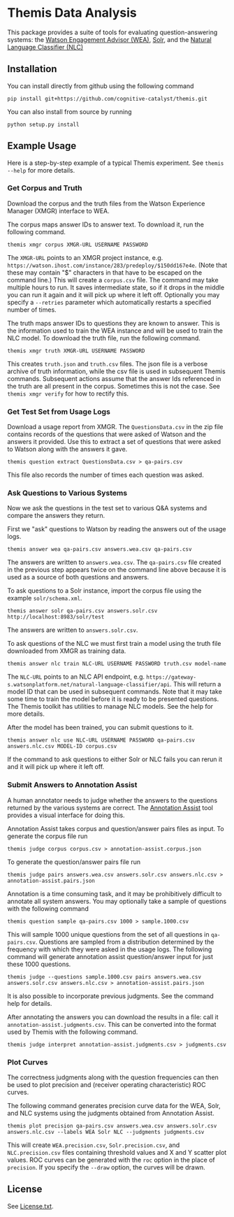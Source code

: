 # Themis Data Analysis

This package provides a suite of tools for evaluating question-answering systems: the 
[Watson Engagement Advisor (WEA)](http://www.ibm.com/smarterplanet/us/en/ibmwatson/engagement_advisor.html),
[Solr](http://lucene.apache.org/solr),
and the [Natural Language Classifier (NLC)](http://www.ibm.com/smarterplanet/us/en/ibmwatson/developercloud/doc/nl-classifier/)

## Installation

You can install directly from github using the following command

    pip install git+https://github.com/cognitive-catalyst/themis.git

You can also install from source by running

    python setup.py install

## Example Usage

Here is a step-by-step example of a typical Themis experiment.
See `themis --help` for more details.

### Get Corpus and Truth

Download the corpus and the truth files from the Watson Experience Manager (XMGR) interface to WEA.

The corpus maps answer IDs to answer text.
To download it, run the following command.

    themis xmgr corpus XMGR-URL USERNAME PASSWORD

The `XMGR-URL` points to an XMGR project instance, e.g. `https://watson.ihost.com/instance/283/predeploy/$150dd167e4e`.
(Note that these may contain "$" characters in that have to be escaped on the command line.)
This will create a `corpus.csv` file.
The command may take multiple hours to run.
It saves intermediate state, so if it drops in the middle you can run it again and it will pick up where it left off.
Optionally you may specify a `--retries` parameter which automatically restarts a specified number of times.

The truth maps answer IDs to questions they are known to answer.
This is the information used to train the WEA instance and will be used to train the NLC model.
To download the truth file, run the following command.

    themis xmgr truth XMGR-URL USERNAME PASSWORD

This creates `truth.json` and `truth.csv` files.
The json file is a verbose archive of truth information, while the csv file is used in subsequent Themis commands.
Subsequent actions assume that the answer Ids referenced in the truth are all present in the corpus.
Sometimes this is not the case.
See `themis xmgr verify` for how to rectify this.


### Get Test Set from Usage Logs

Download a usage report from XMGR.
The `QuestionsData.csv` in the zip file contains records of the questions that were asked of Watson and the answers it
provided.
Use this to extract a set of questions that were asked to Watson along with the answers it gave.

    themis question extract QuestionsData.csv > qa-pairs.csv

This file also records the number of times each question was asked.

### Ask Questions to Various Systems

Now we ask the questions in the test set to various Q&A systems and compare the answers they return.

First we "ask" questions to Watson by reading the answers out of the usage logs.

    themis answer wea qa-pairs.csv answers.wea.csv qa-pairs.csv

The answers are written to `answers.wea.csv`.
The `qa-pairs.csv` file created in the previous step appears twice on the command line above because it is used as a
source of both questions and answers.

To ask questions to a Solr instance, import the corpus file using the example `solr/schema.xml`.

    themis answer solr qa-pairs.csv answers.solr.csv http://localhost:8983/solr/test

The answers are written to `answers.solr.csv`.

To ask questions of the NLC we must first train a model using the truth file downloaded from XMGR as training data.

    themis answer nlc train NLC-URL USERNAME PASSWORD truth.csv model-name
    
The `NLC-URL` points to an NLC API endpoint,
e.g. `https://gateway-s.watsonplatform.net/natural-language-classifier/api`.
This will return a model ID that can be used in subsequent commands.
Note that it may take some time to train the model before it is ready to be presented questions.
The Themis toolkit has utilities to manage NLC models.
See the help for more details.

After the model has been trained, you can submit questions to it.

    themis answer nlc use NLC-URL USERNAME PASSWORD qa-pairs.csv answers.nlc.csv MODEL-ID corpus.csv

If the command to ask questions to either Solr or NLC fails you can rerun it and it will pick up where it left off.

### Submit Answers to Annotation Assist

A human annotator needs to judge whether the answers to the questions returned by the various systems are correct.
The [Annotation Assist](https://github.com/cognitive-catalyst/annotation-assist) tool provides a visual interface for
doing this.

Annotation Assist takes corpus and question/answer pairs files as input.
To generate the corpus file run

    themis judge corpus corpus.csv > annotation-assist.corpus.json

To generate the question/answer pairs file run

    themis judge pairs answers.wea.csv answers.solr.csv answers.nlc.csv > annotation-assist.pairs.json

Annotation is a time consuming task, and it may be prohibitively difficult to annotate all system answers.
You may optionally take a sample of questions with the following command

    themis question sample qa-pairs.csv 1000 > sample.1000.csv

This will sample 1000 unique questions from the set of all questions in `qa-pairs.csv`.
Questions are sampled from a distribution determined by the frequency with which they were asked in the usage logs.
The following command will generate annotation assist question/answer input for just these 1000 questions.

    themis judge --questions sample.1000.csv pairs answers.wea.csv answers.solr.csv answers.nlc.csv > annotation-assist.pairs.json

It is also possible to incorporate previous judgments.
See the command help for details.

After annotating the answers you can download the results in a file: call it `annotation-assist.judgments.csv`.
This can be converted into the format used by Themis with the following command.

    themis judge interpret annotation-assist.judgments.csv > judgments.csv

### Plot Curves

The correctness judgments along with the question frequencies can then be used to plot precision and
(receiver operating characteristic) ROC curves.

The following command generates precision curve data for the WEA, Solr, and NLC systems using the judgments obtained
from Annotation Assist.

    themis plot precision qa-pairs.csv answers.wea.csv answers.solr.csv answers.nlc.csv --labels WEA Solr NLC --judgments judgments.csv

This will create `WEA.precision.csv`, `Solr.precision.csv`, and `NLC.precision.csv` files containing threshold values
and X and Y scatter plot values.
ROC curves can be generated with the `roc` option in the place of `precision`. 
If you specify the `--draw` option, the curves will be drawn.

## License

See [License.txt](License.txt).
